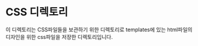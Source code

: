 <h1>CSS 디렉토리</h1>
<p>이 디렉토리는 CSS파일들을 보관하기 위한 디렉토리로 templates에 있는 html파일의 디자인을 위한 css파일을 저장한 디렉토리입니다.</p>
